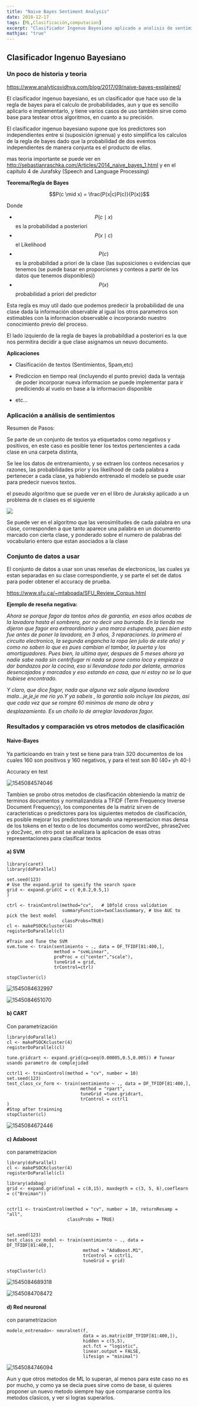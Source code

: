 ```yaml
---
title: "Naive Bayes Sentiment Analysis"
date: 2018-12-17
tags: [ML,Clasificación,computacion]
excerpt: "Clasificador Ingenuo Bayesiano aplicado a analisis de sentimientos"
mathjax: "true"
---
```


## Clasificador Ingenuo Bayesiano

### Un poco de historia y teoria

https://www.analyticsvidhya.com/blog/2017/09/naive-bayes-explained/

El clasificador ingenuo bayesiano, es un clasificador que hace uso de la regla de bayes para el calculo de probabilidades, aun y que es sencillo aplicarlo e implementarlo, y tiene varios casos de uso también sirve como base para testear otros algoritmos, en cuanto a su precisión.

El clasificador ingenuo bayesiano supone que los predictores son independientes entre si (suposición ignenua) y esto simplifica los calculos de la regla de bayes dado que la probabilidad de dos eventos independientes de manera conjunta es el producto de ellas.

mas teoria importante se puede ver en http://sebastianraschka.com/Articles/2014_naive_bayes_1.html y en el capitulo 4 de Jurafsky (Speech and Language Processing)

**Teorema/Regla de Bayes**

$$P(c \mid x) = \frac{P(x|c)P(c)}{P(x)}$$

Donde 

* $$P(c \mid x)​$$ es la probabilidad a posteriori
* $$P(x \mid c)$$ el Likelihood
* $$P(c)$$ es la probabilidad a priori de la clase (las suposiciones o evidencias que tenemos (se puede basar en proporciones y conteos a partir de los datos que tenemos disponibles))
* $$P(x)$$ probabilidad a priori del predictor

Esta regla es muy util dado que podemos predecir la probabilidad de una clase dada la información observable al igual los otros parametros son estimables con la informacion observable o incorporando nuestro conocimiento previo del proceso.

El lado izquierdo de la regla de bayes la probabildiad a posteriori es la que nos permitira decidir a que clase asignamos un neuvo documento.

**Aplicaciones**

* Clasificación de textos (Sentimientos, Spam,etc)

* Prediccion en tiempo real (incluyendo el punto previo) dada la ventaja de poder incorporar nueva informacion se puede implementar para ir prediciendo al vuelo en base a la informacion disponible
* etc...

### Aplicación a análisis de sentimientos

Resumen  de Pasos:

Se parte de  un conjunto de textos ya etiquetados como negativos y positivos, en este caso es posible tener los textos pertencientes a cada clase en una carpeta distinta,

Se lee los datos de entrenamiento, y se extraen los conteos necesarios y razones, las probabilidades prior y los likelihood de cada palabra a pertenecer a cada clase, ya habiendo entrenado el modelo se puede usar para predecir nuevos textos.

el pseudo algoritmo que se puede ver en el libro de Juraksky aplicado a un problema de n clases es el siguiente

![](https://i.imgur.com/m4QfyOg.png)

Se puede ver en el algoritmo que las verosimlitudes de cada palabra en una clase, corresponden a que tanto aparece una palabra en un documento marcado con cierta clase, y ponderado sobre el numero de palabras del vocabulario entero que estan asociados a la clase

### Conjunto de datos a usar

El conjunto de datos a usar son unas reseñas de electronicos, las cuales ya estan separadas en su clase correspondiente, y se parte el set de datos para poder obtener el accuracy de prueba.

https://www.sfu.ca/~mtaboada/SFU_Review_Corpus.html

**Ejemplo de reseña negativa:**

*Ahora se porque fagor da tantos años de garantia, en esos años acabas de la lavadora hasta el sombrero, por no decir una burrada. En la tienda me dijeron que fagor era extraordinario y una marca estupenda, pues bien esto fue antes de poner la lavadora, en 3 años, 3 reparaciones. la primera el circuito electronico, la segunda engancha la ropa (en julio de este año) y como no saben lo que es pues cambian el tambor, la puerta y los amortiguadores. Pues bien, la ultima ayer, despues de 5 meses ahora ya nadie sabe nada sin centrifugar ni nada se pone como loca y empieza a dar bandazos por la cocina, eso sí llevandose todo por delante, armarios desencajados y marcados y eso estando en casa, que ni estoy no se lo que hubiese encontrado.*

*Y claro, que dice fagor, nada que alguna vez sale alguna lavadora mala...je,je,je me rio yo.Y ya sabeis , la garantia solo incluye las piezas, asi que cada vez que se rompre 60 minimos de mano de obra y desplazamiento. Es un chollo lo de arreglar lavadoras fagor.* 

### Resultados y comparación vs otros metodos de clasificación

#### Naive-Bayes

Ya particioando en train y test se tiene para train 320 documentos de los cuales 160 son positivos y 160 negativos, y para el test son 80 (40+ yh 40-)

Accuracy en test

![1545084574046](https://i.imgur.com/2n6tDqD.png)

Tambien se probo otros metodos de clasificación obteniendo la matriz de terminos documentos y normalizandola a TFIDF (Term Frequency Inverse Document Frequency), los componentes de la matriz sirven de caracteristicas o predictores para los siguientes metodos de clasificación, es posible mejorar los predictores tomando una representacion mas densa de los tokens en el texto o de los documentos como word2vec, phrase2vec y doc2vec, en otro post se analizara la aplicacion de esas otras representaciones para clasificar textos

#### a) SVM

```
library(caret)
library(doParallel)

set.seed(123)
# Use the expand.grid to specify the search space 
grid <- expand.grid(C = c( 0,0.2,0.5,1)
)

ctrl <- trainControl(method="cv",   # 10fold cross validation
                     summaryFunction=twoClassSummary, # Use AUC to pick the best model
                     classProbs=TRUE)
cl <- makePSOCKcluster(4)
registerDoParallel(cl)  

#Train and Tune the SVM
svm.tune <- train(sentimiento ~ ., data = DF_TFIDF[81:400,], 
                  method = "svmLinear",
                  preProc = c("center","scale"),
                  tuneGrid = grid,
                  trControl=ctrl)

stopCluster(cl)
```

![1545084632997](https://i.imgur.com/RklaoFH.png)



![1545084651070](https://i.imgur.com/gR9kHY7.png)

#### b) CART 

Con parametrización

```
library(doParallel)
cl <- makePSOCKcluster(4)
registerDoParallel(cl)  

tune.gridcart <- expand.grid(cp=seq(0.00005,0.5,0.005)) # Tunear usando parametro de complejidad

cctrl1 <- trainControl(method = "cv", number = 10)
set.seed(123)
test_class_cv_form <- train(sentimiento ~ ., data = DF_TFIDF[81:400,], 
                            method = "rpart", 
                            tuneGrid =tune.gridcart,
                            trControl = cctrl1
)
#Stop after trainning
stopCluster(cl)
```

![1545084672446](https://i.imgur.com/9DDVEgZ.png)

#### c) Adaboost

con parametrizacion

```
library(doParallel)
cl <- makePSOCKcluster(4)
registerDoParallel(cl)

library(adabag)
grid <- expand.grid(mfinal = c(8,15), maxdepth = c(3, 5, 6),coeflearn = c("Breiman"))


cctrl1 <- trainControl(method = "cv", number = 10, returnResamp = "all",
                       classProbs = TRUE)


set.seed(123)
test_class_cv_model <- train(sentimiento ~ ., data = DF_TFIDF[81:400,], 
                             method = "AdaBoost.M1", 
                             trControl = cctrl1,
                             tuneGrid = grid)

stopCluster(cl)
```

![1545084689318](https://i.imgur.com/J5554Kr.png)

![1545084708472](https://i.imgur.com/qRY8rgF.png)

#### d) Red neuronal

con parametrizacion

```
modelo_entrenado<- neuralnet(f,
                             data = as.matrix(DF_TFIDF[81:400,]),
                             hidden = c(5,5),
                             act.fct = "logistic",
                             linear.output = FALSE,
                             lifesign = "minimal")
```



![1545084746094](https://i.imgur.com/3s47Mrr.png)



Aun y que otros metodos de ML lo superan, al menos para este caso no es por mucho, y como ya se decia pues sirve como de base, si quieres proponer un nuevo metodo siempre hay que compararse contra los metodos clasicos, y ver si logras superarlos.